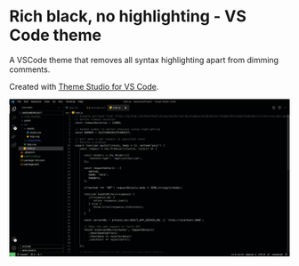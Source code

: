 # Rich black, no highlighting - VS Code theme

A VSCode theme that removes all syntax highlighting apart from dimming comments.

Created with [Theme Studio for VS Code](https://themes.vscode.one/theme/KrisBastiani/QEneSUDZ).

![A screenshot demonstrating the vscode theme](./docs/screenshot.png)
